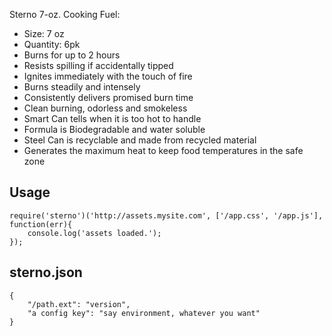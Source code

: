Sterno 7-oz. Cooking Fuel:

 * Size: 7 oz
 * Quantity: 6pk
 * Burns for up to 2 hours
 * Resists spilling if accidentally tipped
 * Ignites immediately with the touch of fire
 * Burns steadily and intensely
 * Consistently delivers promised burn time
 * Clean burning, odorless and smokeless
 * Smart Can tells when it is too hot to handle
 * Formula is Biodegradable and water soluble
 * Steel Can is recyclable and made from recycled material
 * Generates the maximum heat to keep food temperatures in the safe zone


## Usage

    require('sterno')('http://assets.mysite.com', ['/app.css', '/app.js'], function(err){
        console.log('assets loaded.');
    });

## sterno.json

    {
        "/path.ext": "version",
        "a config key": "say environment, whatever you want"
    }
